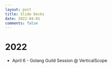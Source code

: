 ```yaml
---
layout: post
title: Slide Decks
date: 2022-04-01
comments: false
---
```


# 2022

* April 6 - Golang Guild Session @ VerticalScope

